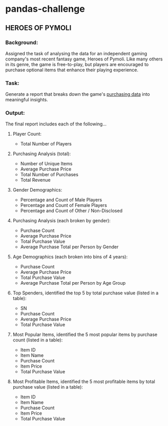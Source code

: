 # pandas-challenge

## HEROES OF PYMOLI

### Background:
Assigned the task of analysing the data for an independent gaming company's most recent fantasy game, Heroes of Pymoli.
Like many others in its genre, the game is free-to-play, but players are encouraged to purchase optional items that enhance their playing experience. 

### Task:
Generate a report that breaks down the game's [purchasing data](https://github.com/catherinesloan/pandas-challenge/blob/main/Heroes%20of%20Pymoli/purchase_data.csv) into meaningful insights.

### Output:
The final report includes each of the following... 

1. Player Count:
   - Total Number of Players

2. Purchasing Analysis (total):
   - Number of Unique Items
   - Average Purchase Price
   - Total Number of Purchases
   - Total Revenue

3. Gender Demographics:
   - Percentage and Count of Male Players
   - Percentage and Count of Female Players
   - Percentage and Count of Other / Non-Disclosed

4. Purchasing Analysis (each broken by gender):
   - Purchase Count
   - Average Purchase Price
   - Total Purchase Value
   - Average Purchase Total per Person by Gender

5. Age Demographics (each broken into bins of 4 years):
   - Purchase Count
   - Average Purchase Price
   - Total Purchase Value
   - Average Purchase Total per Person by Age Group

6. Top Spenders, identified the top 5 by total purchase value (listed in a table): 
   - SN
   - Purchase Count
   - Average Purchase Price
   - Total Purchase Value

7. Most Popular Items, identified the 5 most popular items by purchase count (listed in a table):
   - Item ID
   - Item Name
   - Purchase Count
   - Item Price
   - Total Purchase Value

8. Most Profitable Items, identified the 5 most profitable items by total purchase value (listed in a table):
   - Item ID
   - Item Name
   - Purchase Count
   - Item Price
   - Total Purchase Value
